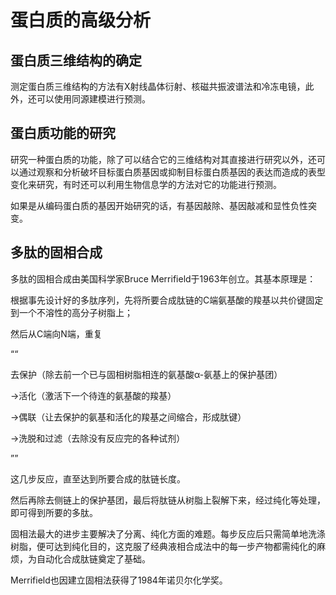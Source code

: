 # 蛋白质的高级分析

## 蛋白质三维结构的确定

测定蛋白质三维结构的方法有X射线晶体衍射、核磁共振波谱法和冷冻电镜，此外，还可以使用同源建模进行预测。

## 蛋白质功能的研究

研究一种蛋白质的功能，除了可以结合它的三维结构对其直接进行研究以外，还可以通过观察和分析破坏目标蛋白质基因或抑制目标蛋白质基因的表达而造成的表型变化来研究，有时还可以利用生物信息学的方法对它的功能进行预测。

如果是从编码蛋白质的基因开始研究的话，有基因敲除、基因敲减和显性负性突变。

## 多肽的固相合成

多肽的固相合成由美国科学家Bruce Merrifield于1963年创立。其基本原理是：

根据事先设计好的多肽序列，先将所要合成肽链的C端氨基酸的羧基以共价键固定到一个不溶性的高分子树脂上；

然后从C端向N端，重复

““

去保护（除去前一个已与固相树脂相连的氨基酸α-氨基上的保护基团）

→活化（激活下一个待连的氨基酸的羧基）

→偶联（让去保护的氨基和活化的羧基之间缩合，形成肽键）

→洗脱和过滤（去除没有反应完的各种试剂）

””

这几步反应，直至达到所要合成的肽链长度。

然后再除去侧链上的保护基团，最后将肽链从树脂上裂解下来，经过纯化等处理，即可得到所要的多肽。

固相法最大的进步主要解决了分离、纯化方面的难题。每步反应后只需简单地洗涤树脂，便可达到纯化目的，这克服了经典液相合成法中的每一步产物都需纯化的麻烦，为自动化合成肽链奠定了基础。

Merrifield也因建立固相法获得了1984年诺贝尔化学奖。